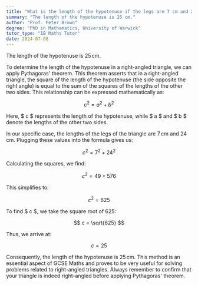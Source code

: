 ```yaml
---
title: "What is the length of the hypotenuse if the legs are 7 cm and 24 cm?"
summary: "The length of the hypotenuse is 25 cm."
author: "Prof. Peter Brown"
degree: "PhD in Mathematics, University of Warwick"
tutor_type: "IB Maths Tutor"
date: 2024-07-08
---
```


The length of the hypotenuse is $25 \, \text{cm}$.

To determine the length of the hypotenuse in a right-angled triangle, we can apply Pythagoras' theorem. This theorem asserts that in a right-angled triangle, the square of the length of the hypotenuse (the side opposite the right angle) is equal to the sum of the squares of the lengths of the other two sides. This relationship can be expressed mathematically as:

$$ c^2 = a^2 + b^2 $$

Here, $ c $ represents the length of the hypotenuse, while $ a $ and $ b $ denote the lengths of the other two sides.

In our specific case, the lengths of the legs of the triangle are $7 \, \text{cm}$ and $24 \, \text{cm}$. Plugging these values into the formula gives us:

$$ c^2 = 7^2 + 24^2 $$

Calculating the squares, we find:

$$ c^2 = 49 + 576 $$

This simplifies to:

$$ c^2 = 625 $$

To find $ c $, we take the square root of $625$:

$$ c = \sqrt{625} $$

Thus, we arrive at:

$$ c = 25 $$

Consequently, the length of the hypotenuse is $25 \, \text{cm}$. This method is an essential aspect of GCSE Maths and proves to be very useful for solving problems related to right-angled triangles. Always remember to confirm that your triangle is indeed right-angled before applying Pythagoras' theorem.
    